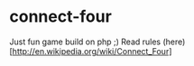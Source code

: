 connect-four
============

Just fun game build on php ;) Read rules (here) [http://en.wikipedia.org/wiki/Connect_Four]
